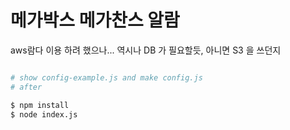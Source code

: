 # 메가박스 메가찬스 알람

aws람다 이용 하려 했으나... 역시나 DB 가 필요할듯, 아니면 S3 을 쓰던지

```bash

# show config-example.js and make config.js
# after

$ npm install
$ node index.js 

```
